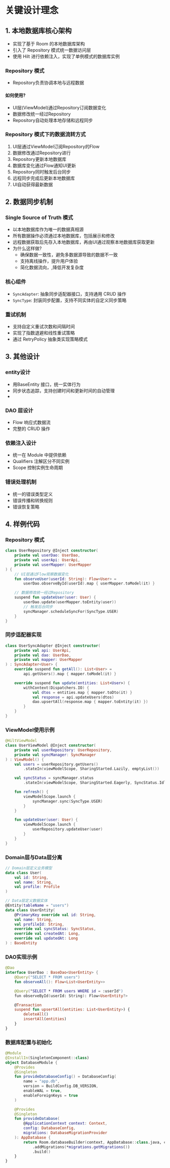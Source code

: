 # 关键设计理念

## 1. 本地数据库核心架构

- 实现了基于 Room 的本地数据库架构
- 引入了 Repository 模式统一数据访问层
- 使用 Hilt 进行依赖注入，实现了单例模式的数据库实例

### Repository 模式
- Repository负责协调本地与远程数据
#### 如何使用?
- UI层(ViewModel)通过Repository订阅数据变化
- 数据修改统一经过Repository
- Repository自动处理本地存储和远程同步

### Repository 模式下的数据流转方式
1. UI层通过ViewModel订阅Repository的Flow
2. 数据修改通过Repository进行
3. Repository更新本地数据库
4. 数据库变化通过Flow通知UI更新
5. Repository同时触发后台同步
6. 远程同步完成后更新本地数据库
7. UI自动获得最新数据


## 2. 数据同步机制

### Single Source of Truth 模式
- 以本地数据库作为唯一的数据真相源
- 所有数据操作必须通过本地数据库，包括展示和修改
- 远程数据获取后先存入本地数据库，再由UI通过观察本地数据库获取更新
- 为什么这样做?
  - 确保数据一致性，避免多数据源导致的数据不一致
  - 支持离线操作，提升用户体验
  - 简化数据流向，,降低开发复杂度

### 核心组件

- `SyncAdapter`: 抽象同步适配器接口，支持通用 CRUD 操作
- `SyncType`: 封装同步配置，支持不同实体的自定义同步策略

### 重试机制

- 支持自定义重试次数和间隔时间
- 实现了指数退避和线性重试策略
- 通过 RetryPolicy 抽象类实现策略模式


## 3. 其他设计

### entity设计
- 用BaseEntity 接口，统一实体行为
- 同步状态追踪，支持创建时间和更新时间的自动管理
- 
### DAO 层设计
- Flow 响应式数据流
- 完整的 CRUD 操作

### 依赖注入设计
- 统一在 Module 中提供依赖
- Qualifiers 注解区分不同实例
- Scope 控制实例生命周期
### 错误处理机制
- 统一的错误类型定义
- 错误传播和转换规则
- 错误恢复策略

## 4. 样例代码

### Repository 模式
```kotlin
class UserRepository @Inject constructor(
    private val userDao: UserDao,
    private val userApi: UserApi,
    private val userMapper: UserMapper
) {
    // UI层通过Flow观察数据变化
    fun observeUser(userId: String): Flow<User> = 
        userDao.observeById(userId).map { userMapper.toModel(it) }

    // 数据修改统一经过Repository
    suspend fun updateUser(user: User) {
        userDao.update(userMapper.toEntity(user))
        // 触发后台同步
        syncManager.scheduleSyncFor(SyncType.USER)
    }
}
```
### 同步适配器实现
```kotlin
class UserSyncAdapter @Inject constructor(
    private val api: UserApi,
    private val dao: UserDao,
    private val mapper: UserMapper
) : SyncAdapter<User> {
    override suspend fun getAll(): List<User> = 
        api.getUsers().map { mapper.toModel(it) }

    override suspend fun update(entities: List<User>) {
        withContext(Dispatchers.IO) {
            val dtos = entities.map { mapper.toDto(it) }
            val response = api.updateUsers(dtos)
            dao.upsertAll(response.map { mapper.toEntity(it) })
        }
    }
}
```

### ViewModel使用示例
```kotlin
@HiltViewModel
class UserViewModel @Inject constructor(
    private val userRepository: UserRepository,
    private val syncManager: SyncManager
) : ViewModel() {
    val users = userRepository.getUsers()
        .stateIn(viewModelScope, SharingStarted.Lazily, emptyList())

    val syncStatus = syncManager.status
        .stateIn(viewModelScope, SharingStarted.Eagerly, SyncStatus.Idle)

    fun refresh() {
        viewModelScope.launch {
            syncManager.sync(SyncType.USER)
        }
    }

    fun updateUser(user: User) {
        viewModelScope.launch {
            userRepository.updateUser(user)
        }
    }
}
```

### Domain层与Data层分离
```kotlin
// Domain层定义业务模型
data class User(
    val id: String,
    val name: String,
    val profile: Profile
)

// Data层定义数据实体
@Entity(tableName = "users")
data class UserEntity(
    @PrimaryKey override val id: String,
    val name: String,
    val profileId: String,
    override val syncStatus: SyncStatus,
    override val createdAt: Long,
    override val updatedAt: Long
) : BaseEntity
```

### DAO实现示例
```kotlin
@Dao
interface UserDao : BaseDao<UserEntity> {
    @Query("SELECT * FROM users")
    fun observeAll(): Flow<List<UserEntity>>

    @Query("SELECT * FROM users WHERE id = :userId")
    fun observeById(userId: String): Flow<UserEntity?>

    @Transaction
    suspend fun upsertAll(entities: List<UserEntity>) {
        deleteAll()
        insertAll(entities)
    }
}
```

### 数据库配置与初始化
```kotlin
@Module
@InstallIn(SingletonComponent::class)
object DatabaseModule {
    @Provides
    @Singleton
    fun provideDatabaseConfig() = DatabaseConfig(
        name = "app.db",
        version = BuildConfig.DB_VERSION,
        enableWAL = true,
        enableForeignKeys = true
    )

    @Provides
    @Singleton
    fun provideDatabase(
        @ApplicationContext context: Context,
        config: DatabaseConfig,
        migrations: DatabaseMigrationProvider
    ): AppDatabase {
        return Room.databaseBuilder(context, AppDatabase::class.java, config.name)
            .addMigrations(*migrations.getMigrations())
            .build()
    }
}
```




